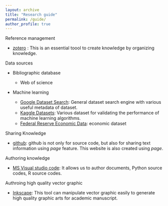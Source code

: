 ```yaml
---
layout: archive
title: "Research guide"
permalink: /guide/
author_profile: true
---
```


Reference management

- [zotero](https://www.zotero.org/) : This is an essential toool to create knowledge by organizing knowledge. 

Data sources 

- Bibliographic database

  - Web of science

- Machine learning

  - [Google Dataset Search](https://datasetsearch.research.google.com/): General dataset search engine with various useful metadata of dataset.
  - [Kaggle Datasets](https://www.kaggle.com/datasets): Various dataset for validating the performance of machine learning algorithms.
  - [Federal Reserve Economic Data](https://fred.stlouisfed.org/): economic dataset 

Sharing Knowledge

- [github](https://github.com/): github is not only for source code, but also for sharing text information using _page_ feature. This website is also created using _page_.

Authoring knowledge

- [MS Visual studio code](https://code.visualstudio.com/): It allows us to author documents, Python source codes, R source codes.

Authroing high quality vector graphic

- [Inkscape](https://inkscape.org/): This tool can manipulate vector graphic easily to generate high quality graphic arts for academic manuscript.
